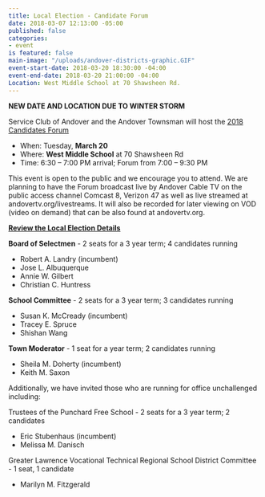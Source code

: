 ```yaml
---
title: Local Election - Candidate Forum
date: 2018-03-07 12:13:00 -05:00
published: false
categories:
- event
is featured: false
main-image: "/uploads/andover-districts-graphic.GIF"
event-start-date: 2018-03-20 18:30:00 -04:00
event-end-date: 2018-03-20 21:00:00 -04:00
Location: West Middle School at 70 Shawsheen Rd.
---
```


**NEW DATE AND LOCATION DUE TO WINTER STORM**

Service Club of Andover and the Andover Townsman will host the [2018 Candidates Forum](http://bit.ly/2trRAt4)
* When: Tuesday, **March 20**
* Where: **West Middle School** at 70 Shawsheen Rd
* Time: 6:30 – 7:00 PM arrival; Forum from 7:00 – 9:30 PM

This event is open to the public and we encourage you to attend.  We are planning to have the Forum broadcast live by Andover Cable TV on the public access channel Comcast 8, Verizon 47 as well as live streamed at andovertv.org/livestreams.  It will also be recorded for later viewing on VOD (video on demand) that can be also found at andovertv.org. 

[**Review the Local Election Details**](http://bit.ly/2Fejmiw)

**Board of Selectmen** - 2 seats for a 3 year term; 4 candidates running 
* Robert A. Landry (incumbent) 
* Jose L. Albuquerque
* Annie W. Gilbert
* Christian C. Huntress

**School Committee** - 2 seats for a 3 year term; 
3 candidates running 
* Susan K. McCready (incumbent)
* Tracey E. Spruce
* Shishan Wang

**Town Moderator** - 1 seat for a year term; 
2 candidates running  
* Sheila M. Doherty (incumbent)
* Keith M. Saxon

Additionally, we have invited those who are running for office unchallenged including: 

Trustees of the Punchard Free School - 2 seats for a 3 year term; 2 candidates
* Eric Stubenhaus (incumbent)
* Melissa M. Danisch

Greater Lawrence Vocational Technical Regional School District Committee - 1 seat, 1 candidate
* Marilyn M. Fitzgerald